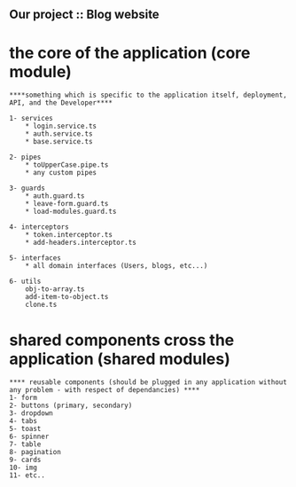 ## Our project :: Blog website

# the core of the application (core module)

    ****something which is specific to the application itself, deployment, API, and the Developer****

    1- services
        * login.service.ts
        * auth.service.ts
        * base.service.ts

    2- pipes
        * toUpperCase.pipe.ts
        * any custom pipes

    3- guards
        * auth.guard.ts
        * leave-form.guard.ts
        * load-modules.guard.ts

    4- interceptors
        * token.interceptor.ts
        * add-headers.interceptor.ts

    5- interfaces
        * all domain interfaces (Users, blogs, etc...)

    6- utils
        obj-to-array.ts
        add-item-to-object.ts
        clone.ts

# shared components cross the application (shared modules)

    **** reusable components (should be plugged in any application without any problem - with respect of dependancies) ****
    1- form
    2- buttons (primary, secondary)
    3- dropdown
    4- tabs
    5- toast
    6- spinner
    7- table
    8- pagination
    9- cards
    10- img
    11- etc..